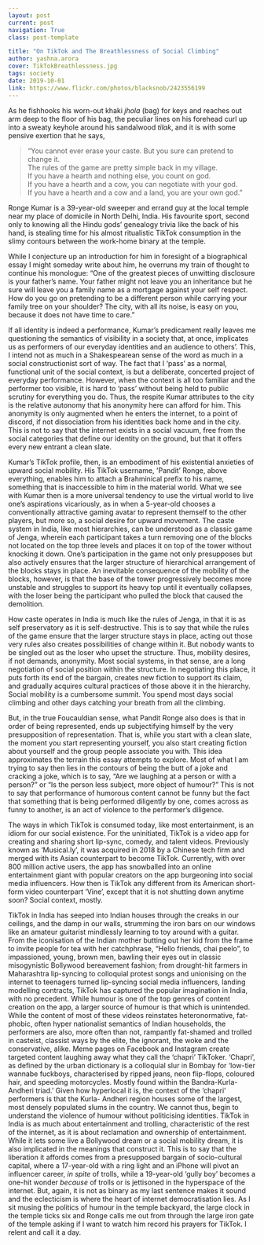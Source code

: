 ```yaml
---
layout: post
current: post
navigation: True
class: post-template

title: "On TikTok and The Breathlessness of Social Climbing"
author: yashna.arora
cover: TikTokBreathlessness.jpg
tags: society
date: 2019-10-01
link: https://www.flickr.com/photos/blacksnob/2423556199
---
```

As he fishhooks his worn-out khaki *jhola* (bag) for keys and reaches out arm
deep to the floor of his bag, the peculiar lines on his forehead curl up into a
sweaty keyhole around his sandalwood *tilak*, and it is with some pensive
exertion that he says,

<blockquote>
“You cannot ever erase your caste. But you sure can pretend to change it. <br>
The rules of the game are pretty simple back in my village. <br>
If you have a hearth and nothing else, you count on god. <br>
If you have a hearth and a cow, you can negotiate with your god. <br>
If you have a hearth and a cow and a land, you are your own god.”
</blockquote>

Ronge Kumar is a 39-year-old sweeper and errand guy at the local temple near my
place of domicile in North Delhi, India. His favourite sport, second only to
knowing all the Hindu gods’ genealogy trivia like the back of his hand, is
stealing time for his almost ritualistic TikTok consumption in the slimy
contours between the work-home binary at the temple.  

While I conjecture up an introduction for him in foresight of a biographical
essay I might someday write about him, he overruns my train of thought to
continue his monologue: “One of the greatest pieces of unwitting disclosure is
your father’s name. Your father might not leave you an inheritance but he sure
will leave you a family name as a mortgage against your self respect. How do you
go on pretending to be a different person while carrying your family tree on
your shoulder? The city, with all its noise, is easy on you, because it does not
have time to care.”

If all identity is indeed a performance, Kumar’s predicament really leaves me
questioning the semantics of visibility in a society that, at once, implicates
us as performers of our everyday identities and an audience to others’. This, I
intend not as much in a Shakespearean sense of the word as much in a social
constructionist sort of way. The fact that I ‘pass’ as a normal, functional unit
of the social context, is but a deliberate, concerted project of everyday
performance. However, when the context is all too familiar and the performer too
visible, it is hard to ‘pass’ without being held to public scrutiny for
everything you do. Thus, the respite Kumar attributes to the city is the
relative autonomy that his anonymity here can afford for him. This anonymity is
only augmented when he enters the internet, to a point of discord, if not
dissociation from his identities back home and in the city. This is not to say
that the internet exists in a social vacuum, free from the social categories
that define our identity on the ground, but that it offers every new entrant a
clean slate.

Kumar’s TikTok profile, then, is an embodiment of his existential anxieties of
upward social mobility. His TikTok username, 'Pandit’ Ronge, above everything,
enables him to attach a Brahminical prefix to his name, something that is
inaccessible to him in the material world. What we see with Kumar then is a more
universal tendency to use the virtual world to live one’s aspirations
vicariously, as in when a 5-year-old chooses a conventionally attractive gaming
avatar to represent themself to the other players, but more so, a social desire
for upward movement. The caste system in India, like most hierarchies, can be
understood as a classic game of Jenga, wherein each participant takes a turn
removing one of the blocks not located on the top three levels and places it on
top of the tower without knocking it down. One’s participation in the game not
only presupposes but also actively ensures that the larger structure of
hierarchical arrangement of the blocks stays in place. An inevitable consequence
of the mobility of the blocks, however, is that the base of the tower
progressively becomes more unstable and struggles to support its heavy top until
it eventually collapses, with the loser being the participant who pulled the
block that caused the demolition.

How caste operates in India is much like the rules of Jenga, in that it is as
self preservatory as it is self-destructive. This is to say that while the rules
of the game ensure that the larger structure stays in place, acting out those
very rules also creates possibilities of change within it. But nobody wants to
be singled out as the loser who upset the structure. Thus, mobility desires, if
not demands, anonymity. Most social systems, in that sense, are a long
negotiation of social position within the structure. In negotiating this place,
it puts forth its end of the bargain, creates new fiction to support its claim,
and gradually acquires cultural practices of those above it in the hierarchy.
Social mobility is a cumbersome summit. You spend most days social climbing and
other days catching your breath from all the climbing. 

But, in the true Foucauldian sense, what Pandit Ronge also does is that in order
of being represented, ends up subjectifying himself by the very presupposition
of representation. That is, while you start with a clean slate, the moment you
start representing yourself, you also start creating fiction about yourself and
the group people associate you with. This idea approximates the terrain this
essay attempts to explore. Most of what I am trying to say then lies in the
contours of being the butt of a joke and cracking a joke, which is to say, “Are
we laughing at a person or with a person?” or “Is the person less subject, more
object of humour?” This is not to say that performance of humorous content
cannot be funny but the fact that something that is being performed diligently
by one, comes across as funny to another, is an act of violence to the
performer’s diligence.

The ways in which TikTok is consumed today, like most entertainment, is an idiom
for our social existence. For the uninitiated, TikTok is a video app for
creating and sharing short lip-sync, comedy, and talent videos. Previously known
as ‘Musical.ly’, it was acquired in 2018 by a Chinese tech firm and merged with
its Asian counterpart to become TikTok. Currently, with over 800 million active
users, the app has snowballed into an online entertainment giant with popular
creators on the app burgeoning into social media influencers. How then is TikTok
any different from its American short-form video counterpart ‘Vine’, except that
it is not shutting down anytime soon? Social context, mostly. 

TikTok in India has seeped into Indian houses through the creaks in our
ceilings, and the damp in our walls, strumming the iron bars on our windows like
an amateur guitarist mindlessly learning to toy around with a guitar. From the
iconisation of the Indian mother butting out her kid from the frame to invite
people for tea with her catchphrase, “Hello friends, chai peelo”, to
impassioned, young, brown men, bawling their eyes out in classic misogynistic
Bollywood bereavement fashion; from drought-hit farmers in Maharashtra
lip-syncing to colloquial protest songs and unionising on the internet to
teenagers turned lip-syncing social media influencers, landing modelling
contracts, TikTok has captured the popular imagination in India, with no
precedent. While humour is one of the top genres of content creation on the app,
a larger source of humour is that which is unintended. While the content of most
of these videos reinstates heteronormative, fat-phobic, often hyper nationalist
semantics of Indian households, the performers are also, more often than not,
rampantly fat-shamed and trolled in casteist, classist ways by the elite, the
ignorant, the woke and the conservative, alike. Meme pages on Facebook and
Instagram create targeted content laughing away what they call the ‘chapri’
TikToker. ‘Chapri’, as defined by the urban dictionary is a colloquial slur in
Bombay for ‘low-tier wannabe fuckboys, characterised by ripped jeans, neon
flip-flops, coloured hair, and speeding motorcycles. Mostly found within the
Bandra-Kurla-Andheri triad.’ Given how hyperlocal it is, the context of the
‘chapri’ performers is that the Kurla- Andheri region houses some of the
largest, most densely populated slums in the country. We cannot thus, begin to
understand the violence of humour without politicising identities. TikTok in
India is as much about entertainment and trolling, characteristic of the rest of
the internet, as it is about reclamation and ownership of entertainment. While
it lets some live a Bollywood dream or a social mobility dream, it is also
implicated in the meanings that construct it. This is to say that the liberation
it affords comes from a presupposed bargain of socio-cultural capital, where a
17-year-old with a ring light and an iPhone will pivot an influencer career, *in
spite* of trolls, while a 19-year-old ‘gully boy’ becomes a one-hit wonder
*because* of trolls or is jettisoned in the hyperspace of the internet. But,
again, it is not as binary as my last sentence makes it sound and the
eclecticism is where the heart of internet democratisation lies. As I sit musing
the politics of humour in the temple backyard, the large clock in the temple
ticks six and Ronge calls me out from through the large iron gate of the temple
asking if I want to watch him record his prayers for TikTok. I relent and call
it a day.
